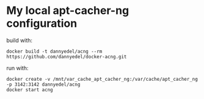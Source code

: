 # My local apt-cacher-ng configuration

build with:

```
docker build -t dannyedel/acng --rm https://github.com/dannyedel/docker-acng.git
```

run with:

```
docker create -v /mnt/var_cache_apt_cacher_ng:/var/cache/apt_cacher_ng -p 3142:3142 dannyedel/acng
docker start acng
```
